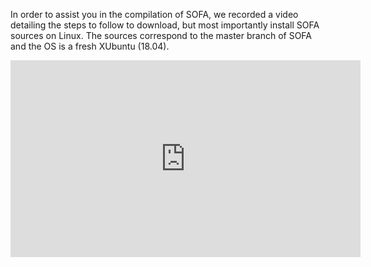In order to assist you in the compilation of SOFA, we recorded a video detailing the steps to follow to download, but most importantly install SOFA sources on Linux. The sources correspond to the master branch of SOFA and the OS is a fresh XUbuntu (18.04).

<iframe width="560" height="315" src="https://www.youtube.com/embed/5pbT49t9M_k" frameborder="0" allowfullscreen></iframe>
